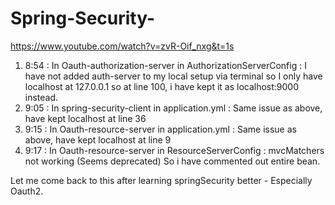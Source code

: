 # Spring-Security-

https://www.youtube.com/watch?v=zvR-Oif_nxg&t=1s

1) 8:54 : In Oauth-authorization-server in AuthorizationServerConfig : I have not added auth-server to my local setup via terminal so I only have localhost at 127.0.0.1 so at line 100, i have kept it as localhost:9000 instead.
2) 9:05 : In spring-security-client in application.yml : Same issue as above, have kept localhost at line 36
3) 9:15 : In Oauth-resource-server in  application.yml : Same issue as above, have kept localhost at line 9
4) 9:17 : In Oauth-resource-server in ResourceServerConfig : mvcMatchers not working (Seems deprecated) So i have commented out entire bean.

Let me come back to this after learning springSecurity better - Especially Oauth2.